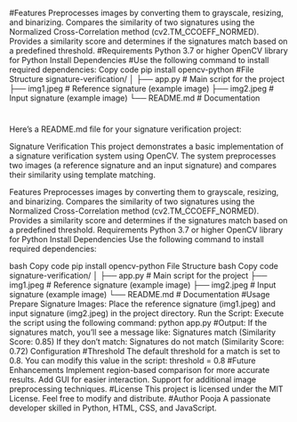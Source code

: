 #Features
Preprocesses images by converting them to grayscale, resizing, and binarizing.
Compares the similarity of two signatures using the Normalized Cross-Correlation method (cv2.TM_CCOEFF_NORMED).
Provides a similarity score and determines if the signatures match based on a predefined threshold.
#Requirements
Python 3.7 or higher
OpenCV library for Python
Install Dependencies
#Use the following command to install required dependencies:
Copy code
pip install opencv-python
#File Structure
signature-verification/
│
├── app.py                # Main script for the project
├── img1.jpeg             # Reference signature (example image)
├── img2.jpeg             # Input signature (example image)
└── README.md             # Documentation
#
Here’s a README.md file for your signature verification project:

Signature Verification
This project demonstrates a basic implementation of a signature verification system using OpenCV. 
The system preprocesses two images (a reference signature and an input signature) and compares their similarity using template matching.

Features
Preprocesses images by converting them to grayscale, resizing, and binarizing.
Compares the similarity of two signatures using the Normalized Cross-Correlation method (cv2.TM_CCOEFF_NORMED).
Provides a similarity score and determines if the signatures match based on a predefined threshold.
Requirements
Python 3.7 or higher
OpenCV library for Python
Install Dependencies
Use the following command to install required dependencies:

bash
Copy code
pip install opencv-python
File Structure
bash
Copy code
signature-verification/
│
├── app.py                # Main script for the project
├── img1.jpeg             # Reference signature (example image)
├── img2.jpeg             # Input signature (example image)
└── README.md             # Documentation
#Usage
Prepare Signature Images:
Place the reference signature (img1.jpeg) and input signature (img2.jpeg) in the project directory.
Run the Script: 
Execute the script using the following command:
python app.py
#Output:
If the signatures match, you’ll see a message like:
Signatures match (Similarity Score: 0.85)
If they don’t match:
Signatures do not match (Similarity Score: 0.72)
Configuration
#Threshold
The default threshold for a match is set to 0.8. 
You can modify this value in the script:
threshold = 0.8
#Future Enhancements
Implement region-based comparison for more accurate results.
Add GUI for easier interaction.
Support for additional image preprocessing techniques.
#License
This project is licensed under the MIT License. Feel free to modify and distribute.
#Author
Pooja
A passionate developer skilled in Python, HTML, CSS, and JavaScript.


